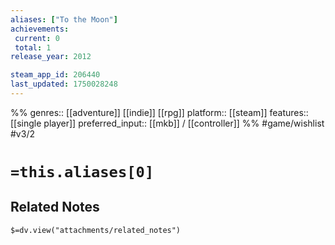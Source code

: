 ```yaml
---
aliases: ["To the Moon"]
achievements:
 current: 0
 total: 1
release_year: 2012

steam_app_id: 206440
last_updated: 1750028248
---
```

%%
genres:: [[adventure]] [[indie]] [[rpg]]
platform:: [[steam]]
features:: [[single player]]
preferred_input:: [[mkb]] / [[controller]]
%%
#game/wishlist
#v3/2

# `=this.aliases[0]`
## Related Notes
`$=dv.view("attachments/related_notes")`